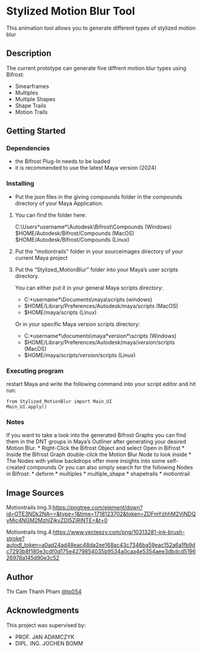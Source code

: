 # Stylized Motion Blur Tool

This animation tool allows you to generate different types of stylized motion blur 

## Description

The current prototype can generate five diffrent motion blur types using Bifrost:
* Smearframes
* Multiples
* Multiple Shapes
* Shape Trails
* Motion Trails

## Getting Started

### Dependencies

* the Bifrost Plug-In needs to be loaded
* it is recommended to use the latest Maya version (2024)

### Installing

* Put the json files in the giving compounds folder in the compounds directory of your Maya Application.

1. You can find the folder here:

    C:\Users\*username*\Autodesk\Bifrost\Compounds (Windows) 
    $HOME/Autodesk/Bifrost/Compounds (MacOS) 
    $HOME/Autodesk/Bifrost/Compounds (Linux)

2. Put the "motiontrails" folder in your sourceimages directory of your current Maya project

3. Put the “Stylized_MotionBlur” folder into your Maya’s user scripts directory. 

    You can either put it in your general Maya scripts directory:
    * C:\*username*\Documents\maya\scripts (windows) 
    * $HOME/Library/Preferences/Autodesk/maya/scripts (MacOS) 
    * $HOME/maya/scripts (Linux)

    Or in your specific Maya version scripts directory: 
    * C:\*username*\documents\maya\*version*\scripts (Windows) 
    * $HOME/Library/Preferences/Autodesk/maya/*version*/scripts (MacOS) 
    * $HOME/maya/scripts/*version*/scripts (Linux)

### Executing program

restart Maya and write the following command into your script editor and hit run:

    from Stylized_MotionBlur import Main_UI
    Main_UI.apply()

### Notes

If you want to take a look into the generated Bifrost Graphs you can find them in the DNT
groups in Maya’s Outliner after generating your desired Motion Blur. 
    * Right-Click the Bifrost Object and select Open in Bifrost
    * Inside the Bifrost Graph double-click the Motion Blur Node to look inside
    * The Nodes with yellow backdrops offer more insights into some self-created
    compounds
Or you can also simply search for the following Nodes in Bifrost:
    * deform
    * multiples
    * multiple_shape
    * shapetrails
    * motiontrail

## Image Sources
Motiontrails Img.3:https://pngtree.com/element/down?id=OTE3NDk2NA==&type=1&time=1718123702&token=ZDFmYzhhM2VjNDQyMjc4NGM2MzhlZjkyZDI5ZjRiNTE=&t=0

Motiontrails Img.4:https://www.vecteezy.com/png/10313281-ink-brush-stroke?autodl_token=a0ad24ad48eac48da2ee168ac43c7346ba59eac152a6a1fb9dc7293b8f180e3cdf0d175e4279854035b9534a0caa4e5354aee3dbdcd519626978a145d90e3c52

## Author

Thi Cam Thanh Pham
[@tp054](tp054@hdm-stuttgart.de)


## Acknowledgments

This project was supervised by:
* PROF. JAN ADAMCZYK
* DIPL. ING. JOCHEN BOMM
